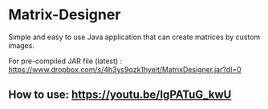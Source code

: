 # Matrix-Designer
Simple and easy to use Java application that can create matrices by custom images.

For pre-compiled JAR file (latest) : https://www.dropbox.com/s/4h3ys9qzk1hyeit/MatrixDesigner.jar?dl=0
## How to use: https://youtu.be/IgPATuG_kwU
